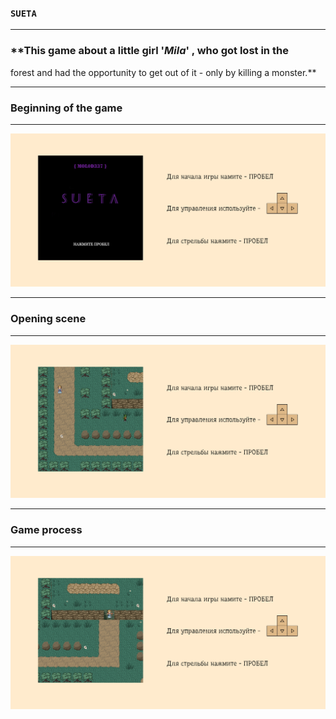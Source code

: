### **`SUETA`**

<hr>

### **This game about a little girl  '_Mila_' , who got lost in the 
forest and had the opportunity to get out of it - 
only by killing a monster.**

<hr>

### **Beginning of the game**

<hr>

![Image alt](node_modules/elven-scout/dist/img/game1.png)
<hr>

### **Opening scene**

<hr>

![Image alt](node_modules/elven-scout/dist/img/game2.png)
<hr>

### **Game process**

<hr>

![Image alt](node_modules/elven-scout/dist/img/game3.png)
